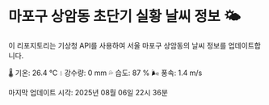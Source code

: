 
# 마포구 상암동 초단기 실황 날씨 정보 🌤️

이 리포지토리는 기상청 API를 사용하여 서울 마포구 상암동의 날씨 정보를 업데이트합니다. 

🌡️ 기온: 26.4 ℃
💧 강수량: 0 mm
💦 습도: 87 %
🌬️ 풍속: 1.4 m/s

마지막 업데이트 시각: 2025년 08월 06일 22시 36분    
